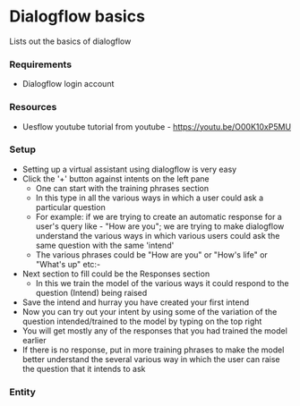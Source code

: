 # Dialogflow basics
Lists out the basics of dialogflow

### Requirements
* Dialogflow login account

### Resources
* Uesflow youtube tutorial from youtube - https://youtu.be/O00K10xP5MU

### Setup
- Setting up a virtual assistant using dialogflow is very easy
- Click the '+' button against intents on the left pane
  - One can start with the training phrases section
  - In this type in all the various ways in which a user could ask a particular question
  - For example: if we are trying to create an automatic response for a user's query like - "How are you"; we are trying to make dialogflow understand the various ways in which various users could ask the same question with the same 'intend'
  - The various phrases could be "How are you" or "How's life" or "What's up" etc:-
- Next section to fill could be the Responses section
  - In this we train the model of the various ways it could respond to the question (Intend) being raised
- Save the intend and hurray you have created your first intend
- Now you can try out your intent by using some of the variation of the question intended/trained to the model by typing on the top right
- You will get mostly any of the responses that you had trained the model earlier
- If there is no response, put in more training phrases to make the model better understand the several various way in which the user can raise the question that it intends to ask

### Entity
